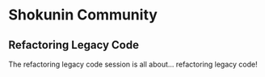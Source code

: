 Shokunin Community
==================

Refactoring Legacy Code
------------------

The refactoring legacy code session is all about... refactoring legacy code!
